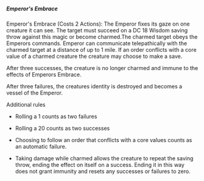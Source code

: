 ##### Emperor's Embrace

Emperor's Embrace (Costs 2 Actions): The Emperor fixes its gaze on one creature it can see. The target must succeed on a DC 18 Wisdom saving throw against this magic or become charmed.The charmed target obeys the Emperors commands. Emperor can communicate telepathically with the charmed target at a distance of up to 1 mile. If an order conflicts with a core value of a charmed creature the creature may choose to make a save.

After three successes, the creature is no longer charmed and immune to the effects of Emperors Embrace.

After three failures, the creatures identity is destroyed and becomes a vessel of the Emperor.

Additional rules

- Rolling a 1 counts as two failures

- Rolling a 20 counts as two successes

- Choosing to follow an order that conflicts with a core values counts as an automatic failure.

- Taking damage while charmed allows the creature to repeat the saving throw, ending the effect on itself on a success. Ending it in this way does not grant immunity and resets any successes or failures to zero.